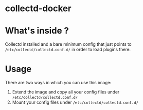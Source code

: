 # collectd-docker

# What's inside ?

Collectd installed and a bare minimum config that just points to `/etc/collectd/collectd.conf.d/` in order to load plugins there.

# Usage

There are two ways in which you can use this image:

1. Extend the image and copy all your config files under `/etc/collectd/collectd.conf.d/`
2. Mount your config files under `/etc/collectd/collectd.conf.d/`
